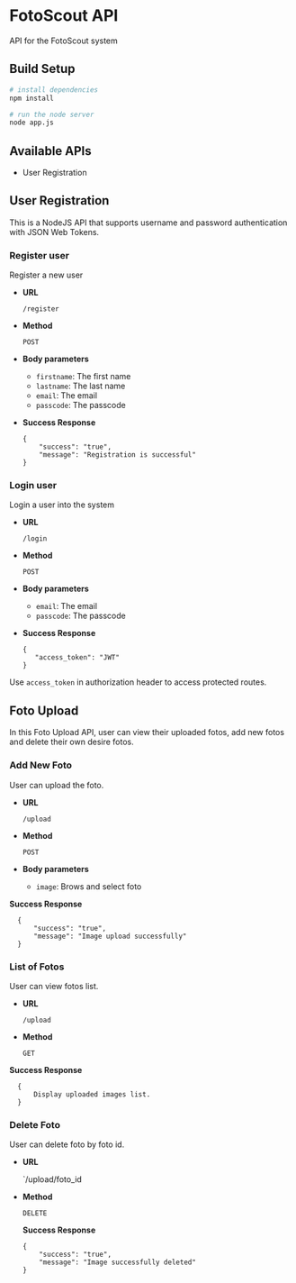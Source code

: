 
# FotoScout API
API for the FotoScout system

## Build Setup

``` bash
# install dependencies
npm install

# run the node server
node app.js
```

## Available APIs

 - User Registration

## User Registration

This is a NodeJS API that supports username and password authentication with JSON Web Tokens.

### Register user
Register a new user

- **URL**

    `/register`

- **Method**

    `POST`

- **Body parameters**

    - `firstname`: The first name
    - `lastname`: The last name
    - `email`: The email
    - `passcode`: The passcode

- **Success Response**

      {
          "success": "true",
          "message": "Registration is successful"
      }

### Login user
Login a user into the system

- **URL**

    `/login`

- **Method**

    `POST`

- **Body parameters**

    - `email`: The email
    - `passcode`: The passcode

- **Success Response**

      {
         "access_token": "JWT"
      }

Use `access_token` in authorization header to access protected routes.

## Foto Upload

In this Foto Upload API, user can view their uploaded fotos, add new fotos and delete their own desire fotos.

### Add New Foto
User can upload the foto.

- **URL**

    `/upload`

- **Method**

    `POST`

- **Body parameters**

    - `image`: Brows and select foto

 **Success Response**

      {
          "success": "true",
          "message": "Image upload successfully"
      }
### List of Fotos
User can view fotos list.

- **URL**

    `/upload`

- **Method**

    `GET`

 **Success Response**

      {
          Display uploaded images list.
      }
 ### **Delete Foto**
User can delete foto by foto id.

- **URL**

    `/upload/foto_id

- **Method**

    `DELETE`

  **Success Response**

      {
          "success": "true",
          "message": "Image successfully deleted"
      }
